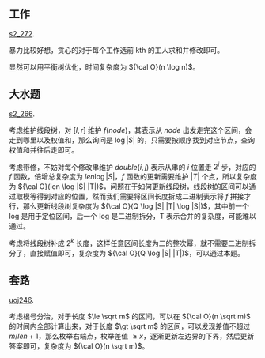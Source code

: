 ## 工作
[s2_272](https://www.sjzezoj.com/contest/223/problem/272). 

暴力比较好想，贪心的对于每个工作选前 kth 的工人求和并修改即可。

显然可以用平衡树优化，时间复杂度为 ${\cal O}(n \log n)$。

## 大水题
[s2_266](https://www.sjzezoj.com/contest/223/problem/266). 

考虑维护线段树，对 $[l, r]$ 维护 $f(node)$，其表示从 $node$ 出发走完这个区间，会走到哪里以及权值和，那么询问是 $\log |S|$ 的，只需要按顺序找到对应节点，查询权值和并往后走即可。

考虑带修，不妨对每个修改串维护 $double(i, j)$ 表示从串的 $i$ 位置走 $2^j$ 步，对应的 $f$ 函数，倍增总复杂度为 $len \log |S|$，$f$ 函数的更新需要维护 $|T|$ 个点，所以复杂度为 ${\cal O}(len \log |S| |T|)$，问题在于如何更新线段树，线段树的区间可以通过取模等得到对应的位置，然而我们需要将区间长度拆成二进制表示将 $f$ 拼接才行，那么更新线段树复杂度为 ${\cal O}(Q \log |S| |T| \log |S|)$，其中前一个 log 是用于定位区间，后一个 log 是二进制拆分，T 表示合并的复杂度，可能难以通过。

考虑将线段树补成 $2^{k}$ 长度，这样任意区间长度为二的整次幂，就不需要二进制拆分了，直接赋值即可，复杂度为 ${\cal O}(Q \log |S| |T|)$，可以通过本题。

## 套路
[uoj246](https://uoj.ac/problem/246). 

考虑根号分治，对于长度 $\le \sqrt m$ 的区间，可以在 ${\cal O}(n \sqrt m)$ 的时间内全部计算出来，对于长度 $\gt \sqrt m$ 的区间，可以发现差值不超过 $m / len +1$，那么枚举右端点，枚举差值 $\ge x$，逐渐更新左边界的下界，然后更新答案即可，复杂度为 ${\cal O}(n \sqrt m)$。

